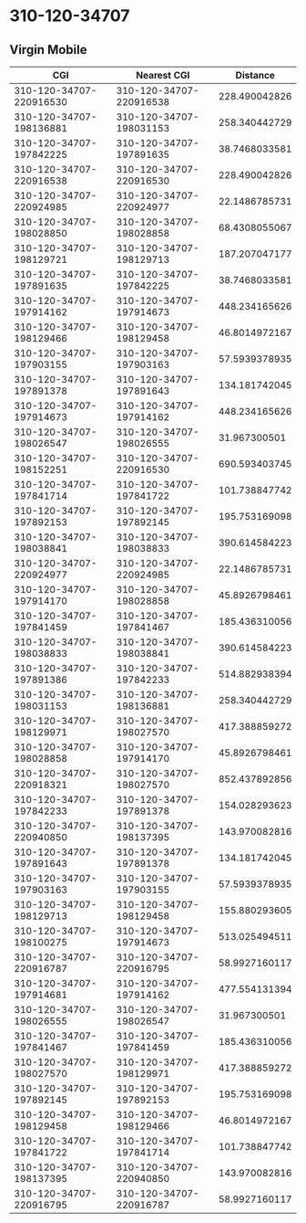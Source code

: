 # 310-120-34707
## Virgin Mobile


| CGI | Nearest CGI | Distance |
|-----|-------------|----------|
| 310-120-34707-220916530 | 310-120-34707-220916538 | 228.490042826 |
| 310-120-34707-198136881 | 310-120-34707-198031153 | 258.340442729 |
| 310-120-34707-197842225 | 310-120-34707-197891635 | 38.7468033581 |
| 310-120-34707-220916538 | 310-120-34707-220916530 | 228.490042826 |
| 310-120-34707-220924985 | 310-120-34707-220924977 | 22.1486785731 |
| 310-120-34707-198028850 | 310-120-34707-198028858 | 68.4308055067 |
| 310-120-34707-198129721 | 310-120-34707-198129713 | 187.207047177 |
| 310-120-34707-197891635 | 310-120-34707-197842225 | 38.7468033581 |
| 310-120-34707-197914162 | 310-120-34707-197914673 | 448.234165626 |
| 310-120-34707-198129466 | 310-120-34707-198129458 | 46.8014972167 |
| 310-120-34707-197903155 | 310-120-34707-197903163 | 57.5939378935 |
| 310-120-34707-197891378 | 310-120-34707-197891643 | 134.181742045 |
| 310-120-34707-197914673 | 310-120-34707-197914162 | 448.234165626 |
| 310-120-34707-198026547 | 310-120-34707-198026555 | 31.967300501 |
| 310-120-34707-198152251 | 310-120-34707-220916530 | 690.593403745 |
| 310-120-34707-197841714 | 310-120-34707-197841722 | 101.738847742 |
| 310-120-34707-197892153 | 310-120-34707-197892145 | 195.753169098 |
| 310-120-34707-198038841 | 310-120-34707-198038833 | 390.614584223 |
| 310-120-34707-220924977 | 310-120-34707-220924985 | 22.1486785731 |
| 310-120-34707-197914170 | 310-120-34707-198028858 | 45.8926798461 |
| 310-120-34707-197841459 | 310-120-34707-197841467 | 185.436310056 |
| 310-120-34707-198038833 | 310-120-34707-198038841 | 390.614584223 |
| 310-120-34707-197891386 | 310-120-34707-197842233 | 514.882938394 |
| 310-120-34707-198031153 | 310-120-34707-198136881 | 258.340442729 |
| 310-120-34707-198129971 | 310-120-34707-198027570 | 417.388859272 |
| 310-120-34707-198028858 | 310-120-34707-197914170 | 45.8926798461 |
| 310-120-34707-220918321 | 310-120-34707-198027570 | 852.437892856 |
| 310-120-34707-197842233 | 310-120-34707-197891378 | 154.028293623 |
| 310-120-34707-220940850 | 310-120-34707-198137395 | 143.970082816 |
| 310-120-34707-197891643 | 310-120-34707-197891378 | 134.181742045 |
| 310-120-34707-197903163 | 310-120-34707-197903155 | 57.5939378935 |
| 310-120-34707-198129713 | 310-120-34707-198129458 | 155.880293605 |
| 310-120-34707-198100275 | 310-120-34707-197914673 | 513.025494511 |
| 310-120-34707-220916787 | 310-120-34707-220916795 | 58.9927160117 |
| 310-120-34707-197914681 | 310-120-34707-197914162 | 477.554131394 |
| 310-120-34707-198026555 | 310-120-34707-198026547 | 31.967300501 |
| 310-120-34707-197841467 | 310-120-34707-197841459 | 185.436310056 |
| 310-120-34707-198027570 | 310-120-34707-198129971 | 417.388859272 |
| 310-120-34707-197892145 | 310-120-34707-197892153 | 195.753169098 |
| 310-120-34707-198129458 | 310-120-34707-198129466 | 46.8014972167 |
| 310-120-34707-197841722 | 310-120-34707-197841714 | 101.738847742 |
| 310-120-34707-198137395 | 310-120-34707-220940850 | 143.970082816 |
| 310-120-34707-220916795 | 310-120-34707-220916787 | 58.9927160117 |
